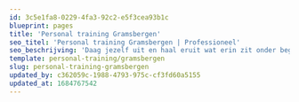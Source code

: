```yaml
---
id: 3c5e1fa8-0229-4fa3-92c2-e5f3cea93b1c
blueprint: pages
title: 'Personal training Gramsbergen'
seo_titel: 'Personal training Gramsbergen | Professioneel'
seo_beschrijving: 'Daag jezelf uit en haal eruit wat erin zit onder begeleiding van onze personal trainer! ✓Geheel vrijblijvend!'
template: personal-training/gramsbergen
slug: personal-training-gramsbergen
updated_by: c362059c-1988-4793-975c-cf3fd60a5155
updated_at: 1684767542
---
```

